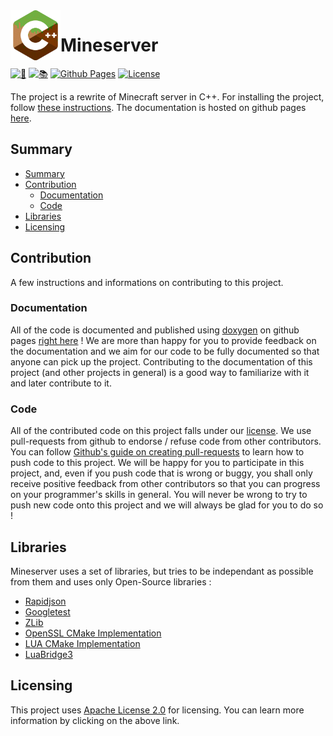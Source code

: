 <img align="left" width="80" height="80" src="./.data/icon.png" alt="Resume application project app icon">
<h1>Mineserver</h1>

[![🧪](https://github.com/Lygaen/mineserver/actions/workflows/cmake.yml/badge.svg)](https://github.com/Lygaen/mineserver/actions/workflows/cmake.yml)
[![📚](https://github.com/Lygaen/mineserver/actions/workflows/doxygen.yml/badge.svg)](https://github.com/Lygaen/mineserver/actions/workflows/doxygen.yml)
[![Github Pages](https://img.shields.io/badge/github%20pages-121013?style=flat&logo=github&logoColor=white)](https://lygaen.github.io/mineserver/)
[![License](https://img.shields.io/github/license/Lygaen/Mineserver)](https://choosealicense.com/licenses/apache-2.0/)

The project is a rewrite of Minecraft server in C++.
For installing the project, follow [these instructions](https://lygaen.github.io/mineserver/md_docs_2__1__INSTALLATION.html).
The documentation is hosted on github pages [here](https://lygaen.github.io/mineserver/).

## Summary
- [Summary](#summary)
- [Contribution](#contribution)
  - [Documentation](#documentation)
  - [Code](#code)
- [Libraries](#libraries)
- [Licensing](#licensing)

## Contribution
A few instructions and informations on contributing to this project.

### Documentation
All of the code is documented and published using [doxygen](https://www.doxygen.nl/) on github pages [right here](https://lygaen.github.io/mineserver/) !
We are more than happy for you to provide feedback on the documentation and we aim for our code to be fully documented so that anyone can pick up the project. Contributing to the documentation of this project (and other projects in general) is a good way to familiarize with it and later contribute to it.
### Code
All of the contributed code on this project falls under our [license](#licensing). We use pull-requests from github to endorse / refuse code from other contributors. You can follow [Github's guide on creating pull-requests](https://docs.github.com/fr/pull-requests/collaborating-with-pull-requests/proposing-changes-to-your-work-with-pull-requests/creating-a-pull-request) to learn how to push code to this project.
We will be happy for you to participate in this project, and, even if you push code that is wrong or buggy, you shall only receive positive feedback from other contributors so that you can progress on your programmer's skills in general.
You will never be wrong to try to push new code onto this project and we will always be glad for you to do so !

## Libraries
Mineserver uses a set of libraries, but tries to be independant as
possible from them and uses only Open-Source libraries :
  - [Rapidjson](https://github.com/Tencent/rapidjson)
  - [Googletest](https://github.com/google/googletest)
  - [ZLib](https://github.com/madler/zlib)
  - [OpenSSL CMake Implementation](https://github.com/janbar/openssl-cmake)
  - [LUA CMake Implementation](https://github.com/lubgr/lua-cmake)
  - [LuaBridge3](https://github.com/kunitoki/LuaBridge3)

## Licensing
This project uses [Apache License 2.0](https://choosealicense.com/licenses/apache-2.0/) for licensing. You can learn more information
by clicking on the above link.
